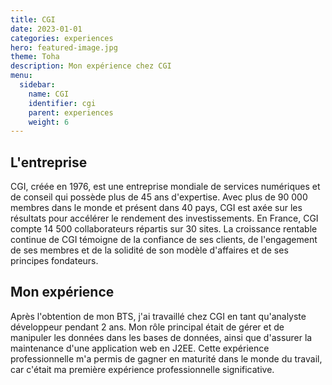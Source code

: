 ```yaml
---
title: CGI
date: 2023-01-01
categories: experiences
hero: featured-image.jpg
theme: Toha
description: Mon expérience chez CGI
menu:
  sidebar:
    name: CGI
    identifier: cgi
    parent: experiences
    weight: 6
---
```


## L'entreprise
CGI, créée en 1976, est une entreprise mondiale de services numériques et de conseil qui possède plus de 45 ans d'expertise. Avec plus de 90 000 membres dans le monde et présent dans 40 pays, CGI est axée sur les résultats pour accélérer le rendement des investissements. En France, CGI compte 14 500 collaborateurs répartis sur 30 sites. La croissance rentable continue de CGI témoigne de la confiance de ses clients, de l'engagement de ses membres et de la solidité de son modèle d'affaires et de ses principes fondateurs.

## Mon expérience
Après l'obtention de mon BTS, j'ai travaillé chez CGI en tant qu'analyste développeur pendant 2 ans. Mon rôle principal était de gérer et de manipuler les données dans les bases de données, ainsi que d'assurer la maintenance d'une application web en J2EE. Cette expérience professionnelle m'a permis de gagner en maturité dans le monde du travail, car c'était ma première expérience professionnelle significative.
